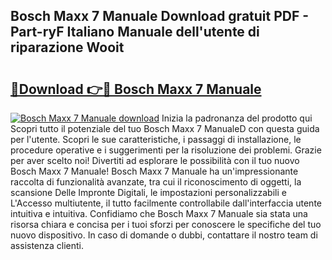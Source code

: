 ## Bosch Maxx 7 Manuale Download gratuit PDF - Part-ryF Italiano Manuale dell'utente di riparazione Wooit

# <h2><a href="http://dfgaec.blite.top/?on=Bosch+Maxx+7+Manuale">🔗Download 👉🔴 Bosch Maxx 7 Manuale</a></h2>

[![Bosch Maxx 7 Manuale download](https://i.imgur.com/lujVjoI.png)](http://dfgaec.blite.top/?on=Bosch+Maxx+7+Manuale)
Inizia la padronanza del prodotto qui Scopri tutto il potenziale del tuo Bosch Maxx 7 ManualeD con questa guida per l'utente. Scopri le sue caratteristiche, i passaggi di installazione, le procedure operative e i suggerimenti per la risoluzione dei problemi. Grazie per aver scelto noi! Divertiti ad esplorare le possibilità con il tuo nuovo Bosch Maxx 7 Manuale! Bosch Maxx 7 Manuale ha un'impressionante raccolta di funzionalità avanzate, tra cui il riconoscimento di oggetti, la scansione Delle Impronte Digitali, le impostazioni personalizzabili e L'Accesso multiutente, il tutto facilmente controllabile dall'interfaccia utente intuitiva e intuitiva. Confidiamo che Bosch Maxx 7 Manuale sia stata una risorsa chiara e concisa per i tuoi sforzi per conoscere le specifiche del tuo nuovo dispositivo. In caso di domande o dubbi, contattare il nostro team di assistenza clienti.
